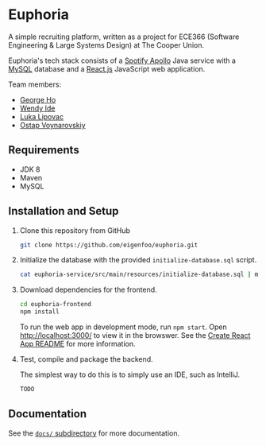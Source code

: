 # Euphoria

A simple recruiting platform, written as a project for ECE366 (Software
Engineering & Large Systems Design) at The Cooper Union.

Euphoria's tech stack consists of a [Spotify
Apollo](https://github.com/spotify/apollo) Java service with a
[MySQL](https://www.mysql.com/) database and a
[React.js](https://github.com/facebook/create-react-app) JavaScript web
application. 

Team members:
- [George Ho](https://github.com/eigenfoo)
- [Wendy Ide](https://github.com/wside)
- [Luka Lipovac](https://github.com/lipovac)
- [Ostap Voynarovskiy](https://github.com/ostapstephan)

## Requirements

- JDK 8
- Maven
- MySQL

## Installation and Setup

1. Clone this repository from GitHub

   ```bash
   git clone https://github.com/eigenfoo/euphoria.git
   ```

2. Initialize the database with the provided `initialize-database.sql` script.

   ```bash
   cat euphoria-service/src/main/resources/initialize-database.sql | mysql -u root -p
   ```

3. Download dependencies for the frontend.

   ```bash
   cd euphoria-frontend
   npm install
   ```
   
   To run the web app in development mode, run `npm start`. Open
   [http://localhost:3000/](http://localhost:3000/) to view it in the browswer. See
   the [Create React App
   README](https://github.com/eigenfoo/euphoria/blob/master/euphoria-frontend/README.md)
   for more information.

4. Test, compile and package the backend.

   The simplest way to do this is to simply use an IDE, such as IntelliJ.

   ```bash
   TODO
   ```

## Documentation

See the [`docs/`
subdirectory](https://github.com/eigenfoo/euphoria/tree/master/docs) for more
documentation.

